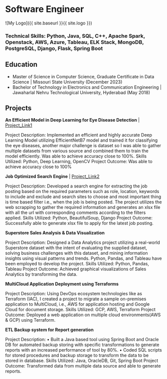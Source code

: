 # Software Engineer

![My Logo]({{ site.baseurl }}{{ site.logo }})

### Technical Skills: Python, Java, SQL, C++, Apache Spark, Openstack, AWS, Azure, Tableau, ELK Stack, MongoDB, PostgreSQL, Django, Flask, Spring Boot 

## Education
- Master of Science in Computer Science, Graduate Certificate in Data Science | Missouri State University (December 2023)
- Bachelor of Technology in Electronics and Communication Engineering | Jawaharlal Nehru Technological University, Hyderabad (May 2018)

## Projects

**An Efficient Model in Deep Learning for Eye Disease Detection** | [Project_Link1](https://github.com/akhil-g/-An-Efficient-Model-in-Deep-Learning-for-Eye-Disease-Detection)  

Project Description: Implemented an efficient and highly accurate Deep Learning Model utilizing EfficientNetB7 model and trained it for classifying the eye diseases, another major challenge is dataset so I was able to gather multiple datasets from various source and combined them to train the model efficiently. Was able to achieve accuracy close to 100%.
Skills Utilized: Python, Deep Learning, OpenCV
Project Outcome: Was able to achieve accuracy close to 100%

**Job Optimized Search Engine** | [Project_Link2](https://github.com/akhil-g/JobOptimizedSearchEngine)

Project Description: Developed a search engine for extracting the job posting based on the required parameters such as role, location, keywords to include and exclude and search sites to choose and most important thing is time based filter i.e., when the job is being posted. The project utilizes the web scrapping to gather the required information and generates an xlsx file with all the url with corresponding comments according to the filters applied.
Skills Utilized: Python, BeautifulSoup, Django
Project Outcome: Successfully able to generate xlsx file to apply for the latest job posting.

**Superstore Sales Analysis & Data Visualization**

Project Description: Designed a Data Analytics project utilizing a real-world Superstore dataset with the intent of evaluating the supplied dataset, solving business challenges with this dataset, and mining information insights using visual patterns and trends. Python, Pandas, and Tableau have been employed to develop the project.
Skills Utilized: Python, Pandas, Tableau
Project Outcome: Achieved graphical visualizations of Sales Analytics by transforming the data.

**MultiCloud Application Deployment using Terraforms** 

Project Description: Using DevOps ecosystem technologies like as Terraform (IAC), I created a project to migrate a sample on-premises application to MultiCloud, i.e., AWS for application hosting and Google Cloud for document storage.
Skills Utilized: GCP, AWS, Terraform
Project Outcome: Deployed a web application on multiple cloud environments(AWS & GCP) using Terraform.

**ETL Backup system for Report generation**

Project Description: • Built a Java based tool using Spring Boot and Oracle DB for automated backup storing with specific transformations to generate reports with an increased performance of tool by 80%. • Coded SQL scripts for stored procedures and backup storage to transform the data to be stored in database.
Skills Utilized: Java, OracleDB, Git, Spring Boot
Project Outcome: Transformed data from multiple data source and able to generate reports.
